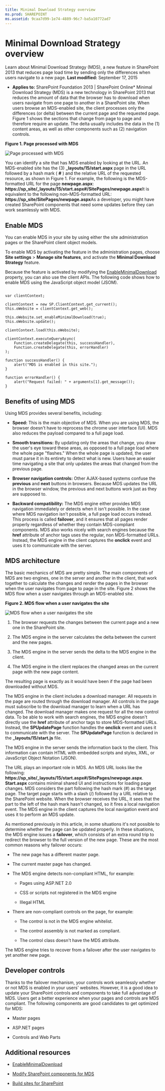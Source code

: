 ```yaml
---
title: Minimal Download Strategy overview
ms.prod: SHAREPOINT
ms.assetid: 9caa7d99-1e74-4889-96c7-ba5a10772ad7
---
```



# Minimal Download Strategy overview
Learn about Minimal Download Strategy (MDS), a new feature in SharePoint 2013 that reduces page load time by sending only the differences when users navigate to a new page. 
 **Last modified:** September 17, 2015
  
    
    

 * **Applies to:** SharePoint Foundation 2013 | SharePoint Online* 
Minimal Download Strategy (MDS) is a new technology in SharePoint 2013 that reduces the amount of data that the browser has to download when users navigate from one page to another in a SharePoint site. When users browse an MDS-enabled site, the client processes only the differences (or delta) between the current page and the requested page. Figure 1 shows the sections that change from page to page and therefore require an update. The delta usually includes the data in the (1) content areas, as well as other components such as (2) navigation controls. 
  
    
    


**Figure 1. Page processed with MDS**

  
    
    

  
    
    
![Page processed with MDS](images/MDS_UpdateSections.png)
  
    
    
You can identify a site that has MDS enabled by looking at the URL. An MDS-enabled site has the (3)  **_layouts/15/start.aspx** page in the URL followed by a hash mark ( **#** ) and the relative URL of the requested resource, as shown in Figure 1. For example, the following is the MDS-formatted URL for the page **newpage.aspx**: **https://sp_site/_layouts/15/start.aspx#/SitePages/newpage.aspx**It is equivalent to the following non-MDS-formatted URL:  **https://sp_site/SitePages/newpage.aspx**As a developer, you might have created SharePoint components that need some updates before they can work seamlessly with MDS. 
## Enable MDS
<a name="SP15MDSOverview_Enable"> </a>

You can enable MDS in your site by using either the site administration pages or the SharePoint client object models. 
  
    
    
To enable MDS by activating the feature in the administration pages, choose  **Site settings** > **Manage site features**, and activate the  **Minimal Download Strategy** feature.
  
    
    
Because the feature is activated by modifying the  [EnableMinimalDownload](https://msdn.microsoft.com/library/Microsoft.SharePoint.Client.Web.EnableMinimalDownload.aspx) property, you can also use the client APIs. The following code shows how to enable MDS using the JavaScript object model (JSOM).
  
    
    



```

var clientContext;

clientContext = new SP.ClientContext.get_current();
this.oWebsite = clientContext.get_web();

this.oWebsite.set_enableMinimalDownload(true);
this.oWebsite.update();

clientContext.load(this.oWebsite);

clientContext.executeQueryAsync(
    Function.createDelegate(this, successHandler),
    Function.createDelegate(this, errorHandler)
);

function successHandler() {
    alert("MDS is enabled in this site.");
}

function errorHandler() {
    alert("Request failed: " + arguments[1].get_message());
}
```


## Benefits of using MDS
<a name="SP15MDSOverview_Benefits"> </a>

Using MDS provides several benefits, including: 
  
    
    

-  **Speed:** This is the main objective of MDS. When you are using MDS, the browser doesn't have to reprocess the chrome user interface (UI). MDS also reduces the payload compared to a full page load.
    
  
-  **Smooth transitions:** By updating only the areas that change, you draw the user's eye toward these areas, as opposed to a full page load where the whole page "flashes." When the whole page is updated, the user must parse it in its entirety to detect what is new. Users have an easier time navigating a site that only updates the areas that changed from the previous page.
    
  
-  **Browser navigation controls:** Other AJAX-based systems confuse the **previous** and **next** buttons in browsers. Because MDS updates the URL in the browser window, the previous and next buttons work just as they are supposed to.
    
  
-  **Backward compatibility:** The MDS engine either provides MDS navigation immediately or detects when it isn't possible. In the case where MDS navigation isn't possible, a full page load occurs instead. This process is called **failover**, and it ensures that all pages render properly regardless of whether they contain MDS-compliant components. MDS also works nicely with search engines because the **href** attribute of anchor tags uses the regular, non MDS-formatted URLs. Instead, the MDS engine in the client captures the **onclick** event and uses it to communicate with the server.
    
  

## MDS architecture
<a name="SP15MDSOverview_Architecture"> </a>

The basic mechanics of MDS are pretty simple. The main components of MDS are two engines, one in the server and another in the client, that work together to calculate the changes and render the pages in the browser when the user navigates from page to page in the site. Figure 2 shows the MDS flow when a user navigates through an MDS-enabled site. 
  
    
    

**Figure 2. MDS flow when a user navigates the site**

  
    
    

  
    
    
![MDS flow when a user navigates the site](images/MDS_GeneralFlow.png)
  
    
    

  
    
    

1. The browser requests the changes between the current page and a new one in the SharePoint site. 
    
  
2. The MDS engine in the server calculates the delta between the current and the new pages. 
    
  
3. The MDS engine in the server sends the delta to the MDS engine in the client. 
    
  
4. The MDS engine in the client replaces the changed areas on the current page with the new page content. 
    
  
The resulting page is exactly as it would have been if the page had been downloaded without MDS. 
  
    
    
The MDS engine in the client includes a download manager. All requests in the page are routed through the download manager. All controls in the page must subscribe to the download manager to learn when a URL has changed. The download manager makes one request for all the new control data. To be able to work with search engines, the MDS engine doesn't directly use the  **href** attribute of anchor tags to store MDS-formatted URLs. Instead, the **SPUpdatePage** function handles the **onclick** event and uses it to communicate with the server. The **SPUpdatePage** function is declared in the **_layouts/15/start.js** file.
  
    
    
The MDS engine in the server sends the information back to the client. This information can contain HTML with embedded scripts and styles, XML, or JavaScript Object Notation (JSON). 
  
    
    
The URL plays an important role in MDS. An MDS URL looks like the following:  **https://sp_site/_layouts/15/start.aspx#/SitePages/newpage.aspx**. **Start.aspx** contains minimal shared UI and instructions for loading page changes. MDS considers the part following the hash mark (#) as the target page. The target page starts with a slash (/) followed by a URL relative to the SharePoint website. When the browser receives the URL, it sees that the part to the left of the hash mark hasn't changed, so it fires a local navigation event. The MDS engine in the client captures the local navigation event and uses it to perform an MDS update.
  
    
    
As mentioned previously in this article, in some situations it's not possible to determine whether the page can be updated properly. In these situations, the MDS engine issues a  **failover**, which consists of an extra round trip to redirect the browser to the full version of the new page. These are the most common reasons why failover occurs:
  
    
    

- The new page has a different master page. 
    
  
- The current master page has changed. 
    
  
- The MDS engine detects non-compliant HTML, for example: 
    
  - Pages using ASP.NET 2.0 
    
  
  - CSS or scripts not registered in the MDS engine 
    
  
  - Illegal HTML 
    
  
- There are non-compliant controls on the page, for example: 
    
  - The control is not in the MDS engine whitelist. 
    
  
  - The control assembly is not marked as compliant. 
    
  
  - The control class doesn't have the MDS attribute. 
    
  
The MDS engine tries to recover from a failover after the user navigates to yet another new page. 
  
    
    

## Developer controls
<a name="SP15MDSOverview_DevControls"> </a>

Thanks to the failover mechanism, your controls work seamlessly whether or not MDS is enabled in your users' websites. However, it is a good idea to update your SharePoint controls and components to take full advantage of MDS. Users get a better experience when your pages and controls are MDS compliant. The following components are good candidates to get optimized for MDS: 
  
    
    

- Master pages 
    
  
- ASP.NET pages 
    
  
- Controls and Web Parts 
    
  

## Additional resources
<a name="bk_addresources"> </a>


-  [EnableMinimalDownload](https://msdn.microsoft.com/library/Microsoft.SharePoint.Client.Web.EnableMinimalDownload.aspx)
    
  
-  [Modify SharePoint components for MDS](modify-sharepoint-components-for-mds.md)
    
  
-  [Build sites for SharePoint](build-sites-for-sharepoint.md)
    
  

